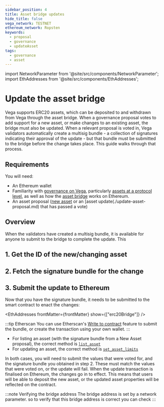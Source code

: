 ```yaml
---
sidebar_position: 4
title: Asset bridge updates
hide_title: false
vega_network: TESTNET
ethereum_network: Ropsten
keywords:
  - proposal
  - governance
  - updateAsset
tags:
  - governance
  - asset
---
```


import NetworkParameter from '@site/src/components/NetworkParameter';
import EthAddresses from '@site/src/components/EthAddresses';

# Update the asset bridge

Vega supports ERC20 assets, which can be deposited to and withdrawn from Vega through the asset bridge. When a governance proposal votes to add support for a new asset, or make changes to an existing asset, the bridge must also be updated. When a relevant proposal is voted in, Vega validators automatically create a multisig bundle - a collection of signatures indicating their approval of the update - but that bundle must be submitted to the bridge before the change takes place. This guide walks through that process.

## Requirements

You will need:

- An Ethereum wallet
- Familiarity with [governance on Vega](../../concepts/vega-protocol.md#governance), particularly [assets at a protocol level](../../concepts/vega-protocol#assettoken-management), as well as how the [asset bridge](../../concepts/vega-protocol#assettoken-management) works on Ethereum.
- An asset proposal ([new asset](./new-asset-proposal.md) or an [asset update(./update-asset-proposal.md) that has passed a vote)

## Overview

When the validators have created a multisig bundle, it is available for anyone to submit to the bridge to complete the update. This 

## 1. Get the ID of the new/changing asset

## 2. Fetch the signature bundle for the change

## 3. Submit the update to Ethereum

Now that you have the signature bundle, it needs to be submitted to the smart contract to enact the changes:

<EthAddresses frontMatter={frontMatter} show={["erc20Bridge"]} />

:::tip Etherscan
You can use Etherscan's [Write to contract](https://www.web3.university/article/how-to-interact-with-smart-contracts) feature to submit the bundle, or create the transaction using your own wallet.
:::

* For listing an asset (with the signature bundle from a New Asset proposal), the correct method is [`list_asset`](../../api/bridge/contracts/ERC20_Bridge_Logic#list_asset)
* For updating an asset, the correct method is  [`set_asset_limits`](../../api/bridge/contracts/ERC20_Bridge_Logic#set_asset_limits)

In both cases, you will need to submit the values that were voted for, and the signature bundle you obtained in step 2. These must match the values that were voted on, or the update will fail. When the update transaction is finalised on Ethereum, the changes go in to effect. This means that users will be able to deposit the new asset, or the updated asset properties will be reflected on the contract.

:::note Verifying the bridge address
The bridge address is set by a network parameter. so to verify that this bridge address is correct you can check <NetworkParameter frontMatter={frontMatter} param="blockchains.ethereumConfig" hideValue={true} />
:::